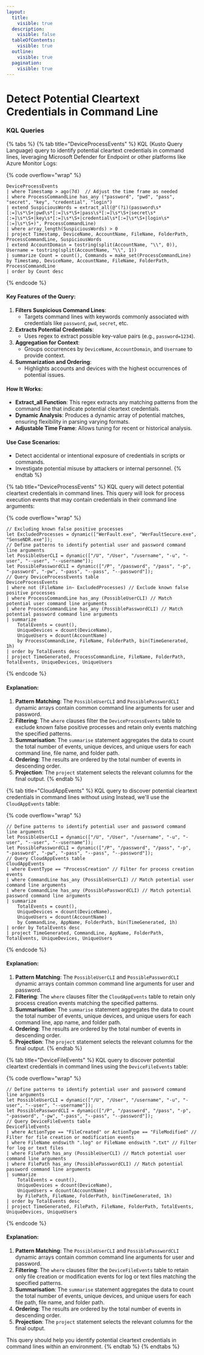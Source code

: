```yaml
---
layout:
  title:
    visible: true
  description:
    visible: false
  tableOfContents:
    visible: true
  outline:
    visible: true
  pagination:
    visible: true
---
```


# Detect Potential Cleartext Credentials in Command Line

### KQL Queries

{% tabs %}
{% tab title="DeviceProcessEvents" %}
KQL (Kusto Query Language) query to identify potential cleartext credentials in command lines, leveraging Microsoft Defender for Endpoint or other platforms like Azure Monitor Logs:

{% code overflow="wrap" %}
```kusto
DeviceProcessEvents
| where Timestamp > ago(7d)  // Adjust the time frame as needed
| where ProcessCommandLine has_any ("password", "pwd", "pass", "secret", "key", "credential", "login")
| extend SuspiciousWords = extract_all(@"(?i)(password\s*[:=]\s*\S+|pwd\s*[:=]\s*\S+|pass\s*[:=]\s*\S+|secret\s*[:=]\s*\S+|key\s*[:=]\s*\S+|credential\s*[:=]\s*\S+|login\s*[:=]\s*\S+)", ProcessCommandLine)
| where array_length(SuspiciousWords) > 0
| project Timestamp, DeviceName, AccountName, FileName, FolderPath, ProcessCommandLine, SuspiciousWords
| extend AccountDomain = tostring(split(AccountName, "\\", 0)), Username = tostring(split(AccountName, "\\", 1))
| summarize Count = count(), Commands = make_set(ProcessCommandLine) by Timestamp, DeviceName, AccountName, FileName, FolderPath, ProcessCommandLine
| order by Count desc
```
{% endcode %}

#### Key Features of the Query:

1. **Filters Suspicious Command Lines**:
   * Targets command lines with keywords commonly associated with credentials like `password`, `pwd`, `secret`, etc.
2. **Extracts Potential Credentials**:
   * Uses regex to extract possible key-value pairs (e.g., `password=1234`).
3. **Aggregation for Context**:
   * Groups occurrences by `DeviceName`, `AccountDomain`, and `Username` to provide context.
4. **Summarization and Ordering**:
   * Highlights accounts and devices with the highest occurrences of potential issues.

#### How It Works:

* **Extract\_all Function**: This regex extracts any matching patterns from the command line that indicate potential cleartext credentials.
* **Dynamic Analysis**: Produces a dynamic array of potential matches, ensuring flexibility in parsing varying formats.
* **Adjustable Time Frame**: Allows tuning for recent or historical analysis.

#### Use Case Scenarios:

* Detect accidental or intentional exposure of credentials in scripts or commands.
* Investigate potential misuse by attackers or internal personnel.
{% endtab %}

{% tab title="DeviceProcessEvents" %}
KQL query will detect potential cleartext credentials in command lines. This query will look for process execution events that may contain credentials in their command line arguments:

{% code overflow="wrap" %}
```kusto
// Excluding known false positive processes
let ExcludedProcesses = dynamic(["WerFault.exe", "WerFaultSecure.exe", "SenseNDR.exe"]);
// Define patterns to identify potential user and password command line arguments
let PossibleUserCLI = dynamic(["/U", "/User", "/username", "-u", "-user", "--user", "--username"]);
let PossiblePasswordCLI = dynamic(["/P", "/password", "/pass", "-p", "-password", "-pw", "-pass", "--pass", "--password"]);
// Query DeviceProcessEvents table
DeviceProcessEvents
| where not (FileName in~ ExcludedProcesses) // Exclude known false positive processes
| where ProcessCommandLine has_any (PossibleUserCLI) // Match potential user command line arguments
| where ProcessCommandLine has_any (PossiblePasswordCLI) // Match potential password command line arguments
| summarize
    TotalEvents = count(),
    UniqueDevices = dcount(DeviceName),
    UniqueUsers = dcount(AccountName)
    by ProcessCommandLine, FileName, FolderPath, bin(TimeGenerated, 1h)
| order by TotalEvents desc
| project TimeGenerated, ProcessCommandLine, FileName, FolderPath, TotalEvents, UniqueDevices, UniqueUsers
```
{% endcode %}

#### Explanation:

1. **Pattern Matching**: The `PossibleUserCLI` and `PossiblePasswordCLI` dynamic arrays contain common command line arguments for user and password.
2. **Filtering**: The `where` clauses filter the `DeviceProcessEvents` table to exclude known false positive processes and retain only events matching the specified patterns.
3. **Summarisation**: The `summarise` statement aggregates the data to count the total number of events, unique devices, and unique users for each command line, file name, and folder path.
4. **Ordering**: The results are ordered by the total number of events in descending order.
5. **Projection**: The `project` statement selects the relevant columns for the final output.
{% endtab %}

{% tab title="CloudAppEvents" %}
KQL query to discover potential cleartext credentials in command lines without using Instead, we'll use the `CloudAppEvents` table:

{% code overflow="wrap" %}
```kusto
// Define patterns to identify potential user and password command line arguments
let PossibleUserCLI = dynamic(["/U", "/User", "/username", "-u", "-user", "--user", "--username"]);
let PossiblePasswordCLI = dynamic(["/P", "/password", "/pass", "-p", "-password", "-pw", "-pass", "--pass", "--password"]);
// Query CloudAppEvents table
CloudAppEvents
| where EventType == "ProcessCreation" // Filter for process creation events
| where CommandLine has_any (PossibleUserCLI) // Match potential user command line arguments
| where CommandLine has_any (PossiblePasswordCLI) // Match potential password command line arguments
| summarize
    TotalEvents = count(),
    UniqueDevices = dcount(DeviceName),
    UniqueUsers = dcount(AccountName)
    by CommandLine, AppName, FolderPath, bin(TimeGenerated, 1h)
| order by TotalEvents desc
| project TimeGenerated, CommandLine, AppName, FolderPath, TotalEvents, UniqueDevices, UniqueUsers
```
{% endcode %}

#### Explanation:

1. **Pattern Matching**: The `PossibleUserCLI` and `PossiblePasswordCLI` dynamic arrays contain common command line arguments for user and password.
2. **Filtering**: The `where` clauses filter the `CloudAppEvents` table to retain only process creation events matching the specified patterns.
3. **Summarisation**: The `summarise` statement aggregates the data to count the total number of events, unique devices, and unique users for each command line, app name, and folder path.
4. **Ordering**: The results are ordered by the total number of events in descending order.
5. **Projection**: The `project` statement selects the relevant columns for the final output.
{% endtab %}

{% tab title="DeviceFileEvents" %}
KQL query to discover potential cleartext credentials in command lines using the `DeviceFileEvents` table:

{% code overflow="wrap" %}
```kusto
// Define patterns to identify potential user and password command line arguments
let PossibleUserCLI = dynamic(["/U", "/User", "/username", "-u", "-user", "--user", "--username"]);
let PossiblePasswordCLI = dynamic(["/P", "/password", "/pass", "-p", "-password", "-pw", "-pass", "--pass", "--password"]);
// Query DeviceFileEvents table
DeviceFileEvents
| where ActionType == "FileCreated" or ActionType == "FileModified" // Filter for file creation or modification events
| where FileName endswith ".log" or FileName endswith ".txt" // Filter for log or text files
| where FilePath has_any (PossibleUserCLI) // Match potential user command line arguments
| where FilePath has_any (PossiblePasswordCLI) // Match potential password command line arguments
| summarize
    TotalEvents = count(),
    UniqueDevices = dcount(DeviceName),
    UniqueUsers = dcount(AccountName)
    by FilePath, FileName, FolderPath, bin(TimeGenerated, 1h)
| order by TotalEvents desc
| project TimeGenerated, FilePath, FileName, FolderPath, TotalEvents, UniqueDevices, UniqueUsers
```
{% endcode %}

#### Explanation:

1. **Pattern Matching**: The `PossibleUserCLI` and `PossiblePasswordCLI` dynamic arrays contain common command line arguments for user and password.
2. **Filtering**: The `where` clauses filter the `DeviceFileEvents` table to retain only file creation or modification events for log or text files matching the specified patterns.
3. **Summarisation**: The `summarise` statement aggregates the data to count the total number of events, unique devices, and unique users for each file path, file name, and folder path.
4. **Ordering**: The results are ordered by the total number of events in descending order.
5. **Projection**: The `project` statement selects the relevant columns for the final output.

This query should help you identify potential cleartext credentials in command lines within an environment.
{% endtab %}
{% endtabs %}
